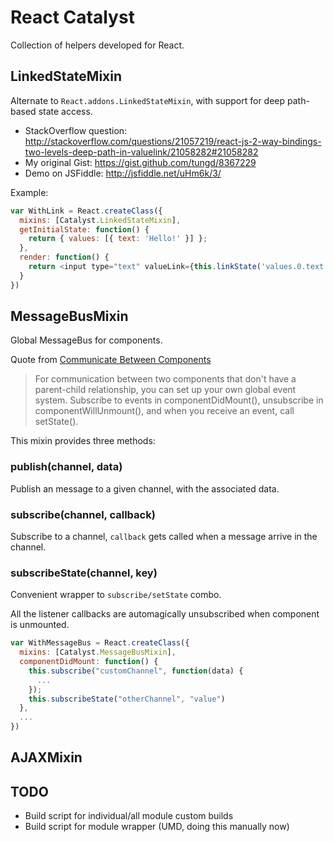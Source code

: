 
# React Catalyst

Collection of helpers developed for React.

## LinkedStateMixin

Alternate to `React.addons.LinkedStateMixin`, with support for deep path-based
state access.

- StackOverflow question: <http://stackoverflow.com/questions/21057219/react-js-2-way-bindings-two-levels-deep-path-in-valuelink/21058282#21058282>
- My original Gist: <https://gist.github.com/tungd/8367229>
- Demo on JSFiddle: <http://jsfiddle.net/uHm6k/3/>

Example:

```js
var WithLink = React.createClass({
  mixins: [Catalyst.LinkedStateMixin],
  getInitialState: function() {
    return { values: [{ text: 'Hello!' }] };
  },
  render: function() {
    return <input type="text" valueLink={this.linkState('values.0.text')} />;
  }
})
```

## MessageBusMixin

Global MessageBus for components.

Quote from [Communicate Between Components](http://facebook.github.io/react/tips/communicate-between-components.html)

> For communication between two components that don't have a parent-child
> relationship, you can set up your own global event system. Subscribe to events
> in componentDidMount(), unsubscribe in componentWillUnmount(), and when you
> receive an event, call setState().

This mixin provides three methods:

### publish(channel, data)

Publish an message to a given channel, with the associated data.

### subscribe(channel, callback)

Subscribe to a channel, `callback` gets called when a message arrive in the
channel.

### subscribeState(channel, key)

Convenient wrapper to `subscribe/setState` combo.

All the listener callbacks are automagically unsubscribed when component
is unmounted.

```js
var WithMessageBus = React.createClass({
  mixins: [Catalyst.MessageBusMixin],
  componentDidMount: function() {
    this.subscribe("customChannel", function(data) {
      ...
    });
    this.subscribeState("otherChannel", "value")
  },
  ...
})
```

## AJAXMixin

## TODO

- Build script for individual/all module custom builds
- Build script for module wrapper (UMD, doing this manually now)